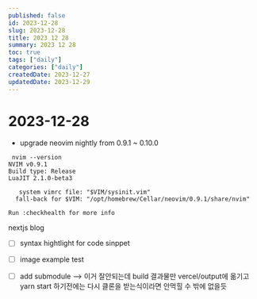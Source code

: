 ```yaml
---
published: false
id: 2023-12-28
slug: 2023-12-28
title: 2023 12 28
summary: 2023 12 28
toc: true
tags: ["daily"]
categories: ["daily"]
createdDate: 2023-12-27
updatedDate: 2023-12-29
---
```


# 2023-12-28

- upgrade neovim nightly from 0.9.1 ~ 0.10.0
```
 nvim --version
NVIM v0.9.1
Build type: Release
LuaJIT 2.1.0-beta3

   system vimrc file: "$VIM/sysinit.vim"
  fall-back for $VIM: "/opt/homebrew/Cellar/neovim/0.9.1/share/nvim"

Run :checkhealth for more info
```

nextjs blog
- [ ] syntax hightlight for code sinppet
- [ ] image example test
- [ ] add submodule --> 이거 잘안되는데 build 결과물만 vercel/output에 옮기고 yarn start 하기전에는 다시 클론을 받는식이라면 안먹힐 수 밖에 없을듯

